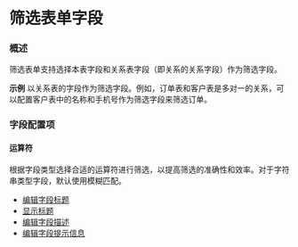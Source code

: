 # 筛选表单字段

### 概述

筛选表单支持选择本表字段和关系表字段（即关系的关系字段）作为筛选字段。

**示例**
以关系表的字段作为筛选字段。例如，订单表和客户表是多对一的关系，可以配置客户表中的名称和手机号作为筛选字段来筛选订单。

### 字段配置项

#### 运算符

根据字段类型选择合适的运算符进行筛选，以提高筛选的准确性和效率。对于字符串类型字段，默认使用模糊匹配。

- [编辑字段标题](../field-settings/edit-title.md)
- [显示标题](../field-settings/display-title.md)
- [编辑字段描述](../field-settings/edit-description.md)
- [编辑字段提示信息](../field-settings/edit-tooltip.md)
